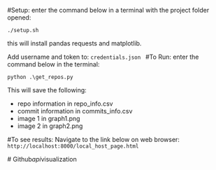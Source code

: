 #Setup:
enter the command below in a terminal with the project folder opened:
```
./setup.sh

```
this will  install pandas requests and matplotlib.

Add username and token to:
``
credentials.json 
``
#To Run:
enter the command below in the terminal: 

```
python .\get_repos.py
```
This will save the following:

- repo information in repo_info.csv
- commit information in commits_info.csv
- image 1 in graph1.png
- image 2 in graph2.png

#To see results:
Navigate to the link below on web browser:
``
http://localhost:8000/local_host_page.html
``



#   G i t h u b _ a p i _ v i s u a l i z a t i o n  
 